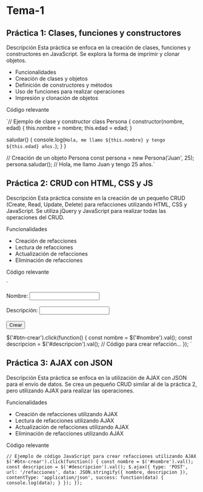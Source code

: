 # Tema-1

## Práctica 1: Clases, funciones y constructores

Descripción
Esta práctica se enfoca en la creación de clases, funciones y constructores en JavaScript. Se explora la forma de imprimir y clonar objetos.

* Funcionalidades
* Creación de clases y objetos
* Definición de constructores y métodos
* Uso de funciones para realizar operaciones
* Impresión y clonación de objetos

Código relevante

`// Ejemplo de clase y constructor
class Persona {
  constructor(nombre, edad) {
    this.nombre = nombre;
    this.edad = edad;
  }

  saludar() {
    console.log(`Hola, me llamo ${this.nombre} y tengo ${this.edad} años.`);
  }
}

// Creación de un objeto Persona
const persona = new Persona('Juan', 25);
persona.saludar(); // Hola, me llamo Juan y tengo 25 años.`

## Práctica 2: CRUD con HTML, CSS y JS
Descripción
Esta práctica consiste en la creación de un pequeño CRUD (Create, Read, Update, Delete) para refacciones utilizando HTML, CSS y JavaScript. Se utiliza jQuery y JavaScript para realizar todas las operaciones del CRUD.

Funcionalidades
* Creación de refacciones
* Lectura de refacciones
* Actualización de refacciones
* Eliminación de refacciones

Código relevante

`<!-- Ejemplo de formulario para crear refacciones -->
<form id="formulario-refaccion">
  <label for="nombre">Nombre:</label>
  <input type="text" id="nombre" name="nombre"><br><br>
  <label for="descripcion">Descripción:</label>
  <input type="text" id="descripcion" name="descripcion"><br><br>
  <button id="btn-crear">Crear</button>
</form>

<!-- Ejemplo de código JavaScript para crear refacciones -->
$('#btn-crear').click(function() {
  const nombre = $('#nombre').val();
  const descripcion = $('#descripcion').val();
  // Código para crear refacción...
}); `

## Práctica 3: AJAX con JSON
Descripción
Esta práctica se enfoca en la utilización de AJAX con JSON para el envío de datos. Se crea un pequeño CRUD similar al de la práctica 2, pero utilizando AJAX para realizar las operaciones.

Funcionalidades
* Creación de refacciones utilizando AJAX
* Lectura de refacciones utilizando AJAX
* Actualización de refacciones utilizando AJAX
* Eliminación de refacciones utilizando AJAX

Código relevante

`// Ejemplo de código JavaScript para crear refacciones utilizando AJAX
$('#btn-crear').click(function() {
  const nombre = $('#nombre').val();
  const descripcion = $('#descripcion').val();
  $.ajax({
    type: 'POST',
    url: '/refacciones',
    data: JSON.stringify({ nombre, descripcion }),
    contentType: 'application/json',
    success: function(data) {
      console.log(data);
    }
  });
}); `